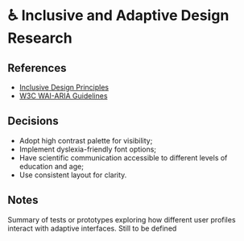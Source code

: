# ♿ Inclusive and Adaptive Design Research

## References
- [Inclusive Design Principles](https://inclusivedesignprinciples.info/)
- [W3C WAI-ARIA Guidelines](https://www.w3.org/WAI/)

## Decisions
- Adopt high contrast palette for visibility;
- Implement dyslexia-friendly font options;
- Have scientific communication accessible to different levels of education and age;
- Use consistent layout for clarity.

## Notes
Summary of tests or prototypes exploring how different user profiles interact with adaptive interfaces. Still to be defined
